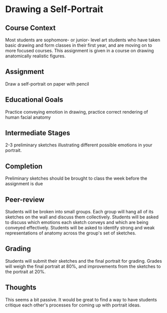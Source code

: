 # Drawing a Self-Portrait

## Course Context

Most students are sophomore- or junior- level art students who have taken
basic drawing and form classes in their first year, and are moving on
to more focused courses.  This assignment is given in a course on drawing
anatomically realistic figures.

## Assignment

Draw a self-portrait on paper with pencil

## Educational Goals

Practice conveying emotion in drawing, practice
correct rendering of human facial anatomy

## Intermediate Stages

2-3 preliminary sketches illustrating different
possible emotions in your portrait.

## Completion

Preliminary sketches should be brought to class the week
before the assignment is due

## Peer-review

Students will be broken into small groups.  Each group
will hang all of its sketches on the wall and discuss them
collectively.  Students will be asked to discuss which emotions each
sketch conveys and which are being conveyed effectively.  Students
will be asked to identify strong and weak representations of anatomy
across the group's set of sketches.

## Grading

Students will submit their sketches and the final portrait
for grading.  Grades will weigh the final portrait at 80%, and
improvements from the sketches to the portrait at 20%.

## Thoughts

This seems a bit passive.  It would be great to find a way
to have students critique each other's processes for coming up with
portrait ideas.
